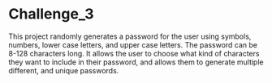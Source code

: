 # Challenge_3

This project randomly generates a password for the user using symbols, numbers, lower case letters, and upper case letters. The password can be 8-128 characters long. It allows the user to choose what kind of characters they want to include in their password, and allows them to generate multiple different, and unique passwords.
